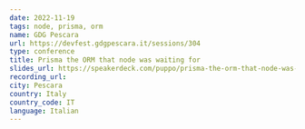 ```yaml
---
date: 2022-11-19
tags: node, prisma, orm
name: GDG Pescara
url: https://devfest.gdgpescara.it/sessions/304
type: conference
title: Prisma the ORM that node was waiting for
slides_url: https://speakerdeck.com/puppo/prisma-the-orm-that-node-was-waiting-for
recording_url:
city: Pescara
country: Italy
country_code: IT
language: Italian
---
```

